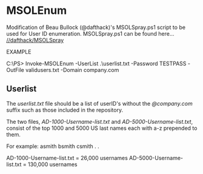 # MSOLEnum
Modification of Beau Bullock (@dafthack)'s MSOLSpray.ps1 script to be used for User ID enumeration.  MSOLSpray.ps1 can be found here... [//dafthack/MSOLSpray](https://github.com/dafthack/MSOLSpray)

EXAMPLE
        
C:\PS> Invoke-MSOLEnum -UserList .\userlist.txt -Password TESTPASS -OutFile validusers.txt -Domain company.com

## Userlist

The *userlist.txt* file should be a list of userID's without the *@company.com* suffix such as those included in the repository.

The two files, *AD-1000-Username-list.txt* and *AD-5000-Username-list.txt*, consist of the top 1000 and 5000 US last names each with a-z prepended to them.

For example:
asmith
bsmith
csmith
.
.

AD-1000-Username-list.txt = 26,000 usernames
AD-5000-Username-list.txt = 130,000 usernames


